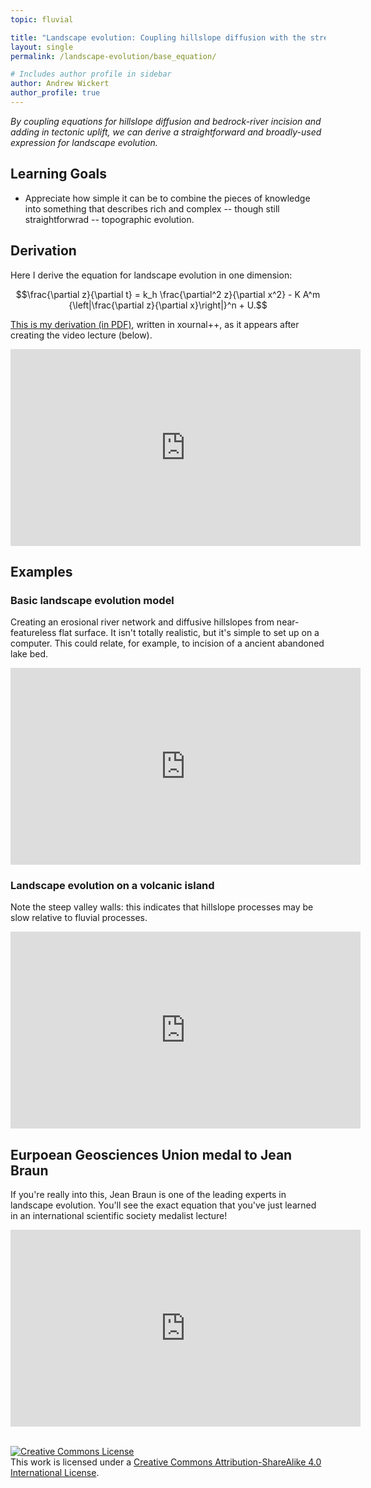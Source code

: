 ```yaml
---
topic: fluvial

title: "Landscape evolution: Coupling hillslope diffusion with the stream-power law"
layout: single
permalink: /landscape-evolution/base_equation/

# Includes author profile in sidebar
author: Andrew Wickert
author_profile: true
---
```


*By coupling equations for hillslope diffusion and bedrock-river incision and adding in tectonic uplift, we can derive a straightforward and broadly-used expression for landscape evolution.*

## Learning Goals
* Appreciate how simple it can be to combine the pieces of knowledge into something that describes rich and complex -- though still straightforwrad -- topographic evolution.

## Derivation

Here I derive the equation for landscape evolution in one dimension:

$$\frac{\partial z}{\partial t} = k_h \frac{\partial^2 z}{\partial x^2} - K A^m {\left|\frac{\partial z}{\partial x}\right|}^n + U.$$

[This is my derivation (in PDF)](/assets/notes/09_LandscapeEvolution_BaseEquation.pdf), written in xournal++, as it appears after creating the video lecture (below).

<iframe width="560" height="315" src="https://www.youtube.com/embed/o0qgw1a0rDs" frameborder="0" allow="accelerometer; autoplay; clipboard-write; encrypted-media; gyroscope; picture-in-picture" allowfullscreen></iframe>

## Examples

### Basic landscape evolution model

Creating an erosional river network and diffusive hillslopes from near-featureless flat surface. It isn't totally realistic, but it's simple to set up on a computer. This could relate, for example, to incision of a ancient abandoned lake bed.

<iframe width="560" height="315" src="https://www.youtube.com/embed/T0BWWjSvK30" frameborder="0" allow="accelerometer; autoplay; clipboard-write; encrypted-media; gyroscope; picture-in-picture" allowfullscreen></iframe>

### Landscape evolution on a volcanic island

Note the steep valley walls: this indicates that hillslope processes may be slow relative to fluvial processes.

<iframe width="560" height="315" src="https://www.youtube.com/embed/5UGHdlqmGAE" frameborder="0" allow="accelerometer; autoplay; clipboard-write; encrypted-media; gyroscope; picture-in-picture" allowfullscreen></iframe>

## Eurpoean Geosciences Union medal to Jean Braun

If you're really into this, Jean Braun is one of the leading experts in landscape evolution. You'll see the exact equation that you've just learned in an international scientific society medalist lecture!

<iframe width="560" height="315" src="https://www.youtube.com/embed/gwVfSKcR7T0" frameborder="0" allow="accelerometer; autoplay; clipboard-write; encrypted-media; gyroscope; picture-in-picture" allowfullscreen></iframe>

<br/>
<br/>

<a rel="license" href="http://creativecommons.org/licenses/by-sa/4.0/"><img alt="Creative Commons License" style="border-width:0" src="https://i.creativecommons.org/l/by-sa/4.0/88x31.png" /></a><br />This work is licensed under a <a rel="license" href="http://creativecommons.org/licenses/by-sa/4.0/">Creative Commons Attribution-ShareAlike 4.0 International License</a>.
